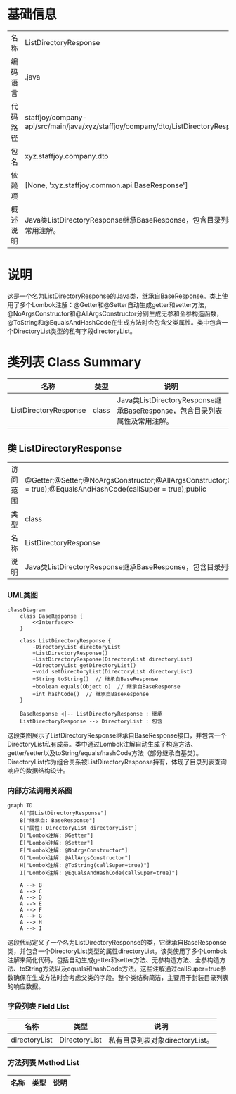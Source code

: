 # 基础信息

|      |      |
|------|------|
| 名称 | ListDirectoryResponse |
| 编码语言 | .java |
| 代码路径 | staffjoy/company-api/src/main/java/xyz/staffjoy/company/dto/ListDirectoryResponse.java |
| 包名 | xyz.staffjoy.company.dto |
| 依赖项 | [None, 'xyz.staffjoy.common.api.BaseResponse'] |
| 概述说明 | Java类ListDirectoryResponse继承BaseResponse，包含目录列表属性及常用注解。 |

# 说明

这是一个名为ListDirectoryResponse的Java类，继承自BaseResponse。类上使用了多个Lombok注解：@Getter和@Setter自动生成getter和setter方法，@NoArgsConstructor和@AllArgsConstructor分别生成无参和全参构造函数，@ToString和@EqualsAndHashCode在生成方法时会包含父类属性。类中包含一个DirectoryList类型的私有字段directoryList。

# 类列表 Class Summary

| 名称   | 类型  | 说明 |
|-------|------|-------------|
| ListDirectoryResponse | class | Java类ListDirectoryResponse继承BaseResponse，包含目录列表属性及常用注解。 |



## 类 ListDirectoryResponse

|      |      |
|------|------|
| 访问范围 | @Getter;@Setter;@NoArgsConstructor;@AllArgsConstructor;@ToString(callSuper = true);@EqualsAndHashCode(callSuper = true);public |
| 类型 | class |
| 名称 | ListDirectoryResponse |
| 说明 | Java类ListDirectoryResponse继承BaseResponse，包含目录列表属性及常用注解。 |


### UML类图

```mermaid
classDiagram
    class BaseResponse {
        <<Interface>>
    }
    
    class ListDirectoryResponse {
        -DirectoryList directoryList
        +ListDirectoryResponse()
        +ListDirectoryResponse(DirectoryList directoryList)
        +DirectoryList getDirectoryList()
        +void setDirectoryList(DirectoryList directoryList)
        +String toString()  // 继承自BaseResponse
        +boolean equals(Object o)  // 继承自BaseResponse
        +int hashCode()  // 继承自BaseResponse
    }
    
    BaseResponse <|-- ListDirectoryResponse : 继承
    ListDirectoryResponse --> DirectoryList : 包含
```

这段类图展示了ListDirectoryResponse继承自BaseResponse接口，并包含一个DirectoryList私有成员。类中通过Lombok注解自动生成了构造方法、getter/setter以及toString/equals/hashCode方法（部分继承自基类）。DirectoryList作为组合关系被ListDirectoryResponse持有，体现了目录列表查询响应的数据结构设计。


### 内部方法调用关系图

```mermaid
graph TD
    A["类ListDirectoryResponse"]
    B["继承自: BaseResponse"]
    C["属性: DirectoryList directoryList"]
    D["Lombok注解: @Getter"]
    E["Lombok注解: @Setter"]
    F["Lombok注解: @NoArgsConstructor"]
    G["Lombok注解: @AllArgsConstructor"]
    H["Lombok注解: @ToString(callSuper=true)"]
    I["Lombok注解: @EqualsAndHashCode(callSuper=true)"]

    A --> B
    A --> C
    A --> D
    A --> E
    A --> F
    A --> G
    A --> H
    A --> I
```

这段代码定义了一个名为ListDirectoryResponse的类，它继承自BaseResponse类，并包含一个DirectoryList类型的属性directoryList。该类使用了多个Lombok注解来简化代码，包括自动生成getter和setter方法、无参构造方法、全参构造方法、toString方法以及equals和hashCode方法。这些注解通过callSuper=true参数确保在生成方法时会考虑父类的字段。整个类结构简洁，主要用于封装目录列表的响应数据。

### 字段列表 Field List

| 名称  | 类型  | 说明 |
|-------|-------|------|
| directoryList | DirectoryList | 私有目录列表对象directoryList。 |

### 方法列表 Method List

| 名称  | 类型  | 说明 |
|-------|-------|------|




